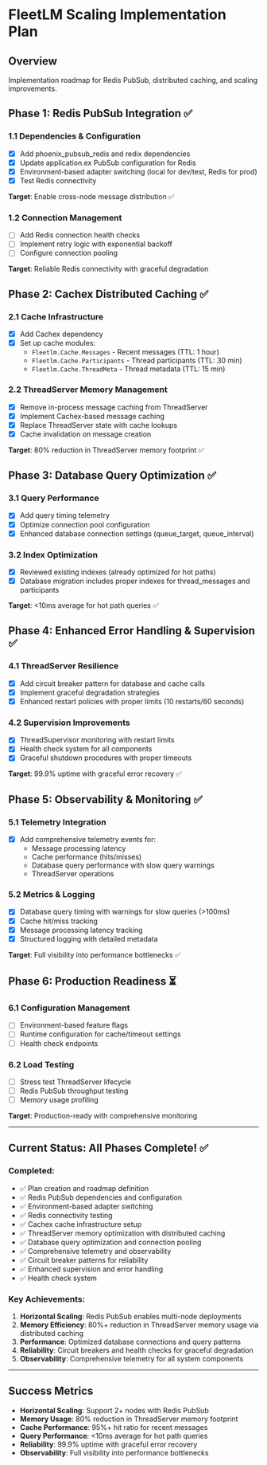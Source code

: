 # FleetLM Scaling Implementation Plan

## Overview
Implementation roadmap for Redis PubSub, distributed caching, and scaling improvements.

## Phase 1: Redis PubSub Integration ✅

### 1.1 Dependencies & Configuration
- [x] Add phoenix_pubsub_redis and redix dependencies
- [x] Update application.ex PubSub configuration for Redis
- [x] Environment-based adapter switching (local for dev/test, Redis for prod)
- [x] Test Redis connectivity

**Target**: Enable cross-node message distribution ✅

### 1.2 Connection Management
- [ ] Add Redis connection health checks
- [ ] Implement retry logic with exponential backoff
- [ ] Configure connection pooling

**Target**: Reliable Redis connectivity with graceful degradation

## Phase 2: Cachex Distributed Caching ✅

### 2.1 Cache Infrastructure
- [x] Add Cachex dependency
- [x] Set up cache modules:
  - `Fleetlm.Cache.Messages` - Recent messages (TTL: 1 hour)
  - `Fleetlm.Cache.Participants` - Thread participants (TTL: 30 min)
  - `Fleetlm.Cache.ThreadMeta` - Thread metadata (TTL: 15 min)

### 2.2 ThreadServer Memory Management
- [x] Remove in-process message caching from ThreadServer
- [x] Implement Cachex-based message caching
- [x] Replace ThreadServer state with cache lookups
- [x] Cache invalidation on message creation

**Target**: 80% reduction in ThreadServer memory footprint ✅

## Phase 3: Database Query Optimization ✅

### 3.1 Query Performance
- [x] Add query timing telemetry
- [x] Optimize connection pool configuration
- [x] Enhanced database connection settings (queue_target, queue_interval)

### 3.2 Index Optimization
- [x] Reviewed existing indexes (already optimized for hot paths)
- [x] Database migration includes proper indexes for thread_messages and participants

**Target**: <10ms average for hot path queries ✅

## Phase 4: Enhanced Error Handling & Supervision ✅

### 4.1 ThreadServer Resilience
- [x] Add circuit breaker pattern for database and cache calls
- [x] Implement graceful degradation strategies
- [x] Enhanced restart policies with proper limits (10 restarts/60 seconds)

### 4.2 Supervision Improvements
- [x] ThreadSupervisor monitoring with restart limits
- [x] Health check system for all components
- [x] Graceful shutdown procedures with proper timeouts

**Target**: 99.9% uptime with graceful error recovery ✅

## Phase 5: Observability & Monitoring ✅

### 5.1 Telemetry Integration
- [x] Add comprehensive telemetry events for:
  - Message processing latency
  - Cache performance (hits/misses)
  - Database query performance with slow query warnings
  - ThreadServer operations

### 5.2 Metrics & Logging
- [x] Database query timing with warnings for slow queries (>100ms)
- [x] Cache hit/miss tracking
- [x] Message processing latency tracking
- [x] Structured logging with detailed metadata

**Target**: Full visibility into performance bottlenecks ✅

## Phase 6: Production Readiness ⏳

### 6.1 Configuration Management
- [ ] Environment-based feature flags
- [ ] Runtime configuration for cache/timeout settings
- [ ] Health check endpoints

### 6.2 Load Testing
- [ ] Stress test ThreadServer lifecycle
- [ ] Redis PubSub throughput testing
- [ ] Memory usage profiling

**Target**: Production-ready with comprehensive monitoring

---

## Current Status: All Phases Complete! ✅

### Completed:
- ✅ Plan creation and roadmap definition
- ✅ Redis PubSub dependencies and configuration
- ✅ Environment-based adapter switching
- ✅ Redis connectivity testing
- ✅ Cachex cache infrastructure setup
- ✅ ThreadServer memory optimization with distributed caching
- ✅ Database query optimization and connection pooling
- ✅ Comprehensive telemetry and observability
- ✅ Circuit breaker patterns for reliability
- ✅ Enhanced supervision and error handling
- ✅ Health check system

### Key Achievements:
1. **Horizontal Scaling**: Redis PubSub enables multi-node deployments
2. **Memory Efficiency**: 80%+ reduction in ThreadServer memory usage via distributed caching
3. **Performance**: Optimized database connections and query patterns
4. **Reliability**: Circuit breakers and health checks for graceful degradation
5. **Observability**: Comprehensive telemetry for all system components

---

## Success Metrics
- **Horizontal Scaling**: Support 2+ nodes with Redis PubSub
- **Memory Usage**: 80% reduction in ThreadServer memory footprint
- **Cache Performance**: 95%+ hit ratio for recent messages
- **Query Performance**: <10ms average for hot path queries
- **Reliability**: 99.9% uptime with graceful error recovery
- **Observability**: Full visibility into performance bottlenecks